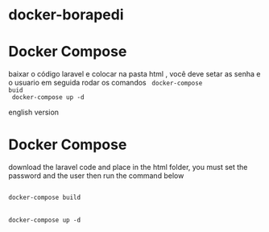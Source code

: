 # docker-borapedi

<h1>Docker Compose</h1>

baixar o código laravel e colocar na pasta html ,
você deve setar as senha e o usuario em seguida
rodar os comandos
<code>
docker-compose buid
</code>
<br>
<code>
docker-compose up -d 
</code>

english version
<h1>Docker Compose</h1>

download the laravel code and place in the html folder,
you must set the password and the user then run the command below

<code>
docker-compose build
</code>
<br>
<code>
docker-compose up -d
</code>
